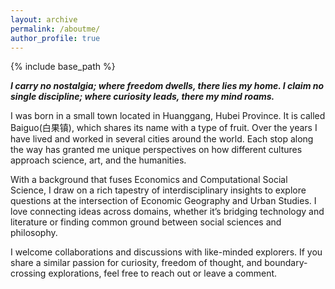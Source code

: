 ```yaml
---
layout: archive
permalink: /aboutme/
author_profile: true
---
```


{% include base_path %}

__*I carry no nostalgia; where freedom dwells, there lies my home. I claim no single discipline; where curiosity leads, there my mind roams.*__

I was born in a small town located in Huanggang, Hubei Province. It is called Baiguo(白果镇), which shares its name with a type of fruit. Over the years I have lived and worked in several cities around the world. Each stop along the way has granted me unique perspectives on how different cultures approach science, art, and the humanities.

With a background that fuses Economics and Computational Social Science, I draw on a rich tapestry of interdisciplinary insights to explore questions at the intersection of Economic Geography and Urban Studies. I love connecting ideas across domains, whether it’s bridging technology and literature or finding common ground between social sciences and philosophy.

I welcome collaborations and discussions with like-minded explorers. If you share a similar passion for curiosity, freedom of thought, and boundary-crossing explorations, feel free to reach out or leave a comment.

